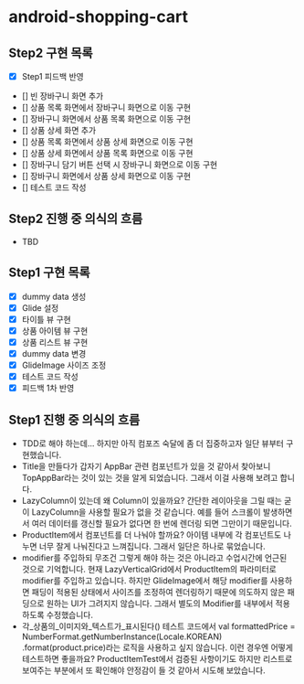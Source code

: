 # android-shopping-cart

## Step2 구현 목록

- [x] Step1 피드백 반영
- [] 빈 장바구니 화면 추가
- [] 상품 목록 화면에서 장바구니 화면으로 이동 구현
- [] 장바구니 화면에서 상품 목록 화면으로 이동 구현
- [] 상품 상세 화면 추가
- [] 상품 목록 화면에서 상품 상세 화면으로 이동 구현
- [] 상품 상세 화면에서 상품 목록 화면으로 이동 구현
- [] 장바구니 담기 버튼 선택 시 장바구니 화면으로 이동 구현
- [] 장바구니 화면에서 상품 상세 화면으로 이동 구현
- [] 테스트 코드 작성

## Step2 진행 중 의식의 흐름
- TBD

## Step1 구현 목록

- [x] dummy data 생성
- [x] Glide 설정
- [x] 타이틀 뷰 구현
- [x] 상품 아이템 뷰 구현
- [x] 상품 리스트 뷰 구현
- [x] dummy data 변경
- [x] GlideImage 사이즈 조정
- [x] 테스트 코드 작성
- [x] 피드백 1차 반영

## Step1 진행 중 의식의 흐름

- TDD로 해야 하는데... 하지만 아직 컴포즈 숙달에 좀 더 집중하고자 일단 뷰부터 구현했습니다.
- Title을 만들다가 갑자기 AppBar 관련 컴포넌트가 있을 것 같아서 찾아보니 TopAppBar라는 것이 있는 것을 알게 되었습니다. 그래서 이걸 사용해 보려고 합니다.
- LazyColumn이 있는데 왜 Column이 있을까요? 간단한 레이아웃을 그릴 때는 굳이 LazyColumn을 사용할 필요가 없을 것 같습니다. 예를 들어 스크롤이 발생하면서
  여러 데이터를 갱신할 필요가 없다면 한 번에 렌더링 되면 그만이기 때문입니다.
- ProductItem에서 컴포넌트를 더 나눠야 할까요? 아이템 내부에 각 컴포넌트도 나누면 너무 잘게 나눠진다고 느껴집니다. 그래서 일단은 하나로 묶었습니다.
- modifier를 주입하되 무조건 그렇게 해야 하는 것은 아니라고 수업시간에 언근된 것으로 기억합니다. 현재 LazyVerticalGrid에서 ProductItem의
  파라미터로 modifier를 주입하고 있습니다. 하지만 GlideImage에서 해당 modifier를 사용하면 패딩이 적용된 상태에서 사이즈를 조정하여 렌더링하기 때문에
  의도하지 않은 패딩으로 원하는 UI가 그려지지 않습니다. 그래서 별도의 Modifier를 내부에서 적용하도록 수정했습니다.
- 각_상품의_이미지와_텍스트가_표시된다() 테스트 코드에서 val formattedPrice = NumberFormat.getNumberInstance(Locale.KOREAN)
  .format(product.price)라는 로직을 사용하고 싶지 않습니다. 이런 경우엔 어떻게 테스트하면 좋을까요? ProductItemTest에서 검증된 사항이기도 하지만
  리스트로 보여주는 부분에서 또 확인해야 안정감이 들 것 같아서 시도해 보았습니다.
